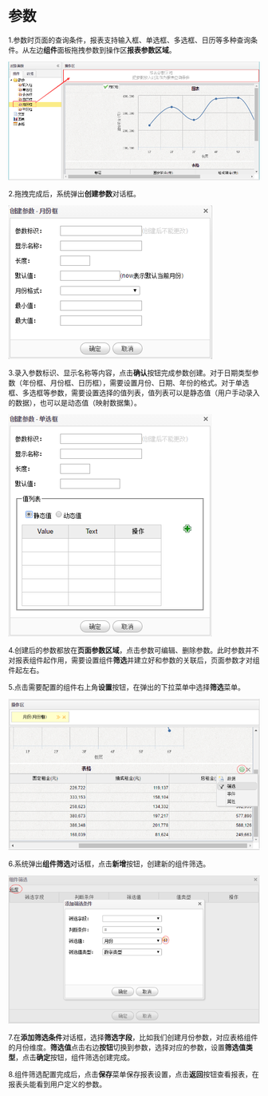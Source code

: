 # 参数

1.参数时页面的查询条件，报表支持输入框、单选框、多选框、日历等多种查询条件。从左边**组件**面板拖拽参数到操作区**报表参数区域**。

![](/assets/import60.png)

2.拖拽完成后，系统弹出**创建参数**对话框。

![](/assets/import61.png)

3.录入参数标识、显示名称等内容，点击**确认**按钮完成参数创建。对于日期类型参数（年份框、月份框、日历框），需要设置月份、日期、年份的格式。对于单选框、多选框等参数，需要设置选择的值列表，值列表可以是静态值（用户手动录入的数据），也可以是动态值（映射数据集）。

![](/assets/import62.png)

4.创建后的参数都放在**页面参数区域**，点击参数可编辑、删除参数。此时参数并不对报表组件起作用，需要设置组件**筛选**并建立好和参数的关联后，页面参数才对组件起左右。

5.点击需要配置的组件右上角**设置**按钮，在弹出的下拉菜单中选择**筛选**菜单。

![](/assets/import63.png)

6.系统弹出**组件筛选**对话框，点击**新增**按钮，创建新的组件筛选。

![](/assets/import64.png)

7.在**添加筛选条件**对话框，选择**筛选字段**，比如我们创建月份参数，对应表格组件的月份维度。**筛选值**点击右边**按钮**切换到参数，选择对应的参数，设置**筛选值类型**，点击**确定**按钮，组件筛选创建完成。

8.组件筛选配置完成后，点击**保存**菜单保存报表设置，点击**返回**按钮查看报表，在报表头能看到用户定义的参数。

